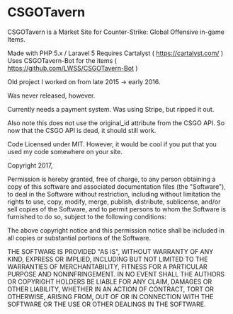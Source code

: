 # CSGOTavern
CSGOTavern is a Market Site for Counter-Strike: Global Offensive in-game Items.


Made with PHP 5.x / Laravel 5 
Requires Cartalyst ( https://cartalyst.com/ )
Uses CSGOTavern-Bot for the items ( https://github.com/LWSS/CSGOTavern-Bot ) 

Old project I worked on from late 2015 -> early 2016.

Was never released, however.

Currently needs a payment system. Was using Stripe, but ripped it out. 

Also note this does not use the original_id attribute from the CSGO API. So now that the CSGO API is dead, it should still work. 


Code Licensed under MIT. However, it would be cool if you put that you used my code somewhere on your site. 



Copyright 2017, 

Permission is hereby granted, free of charge, to any person obtaining a copy of this software and associated documentation files (the "Software"), to deal in the Software without restriction, including without limitation the rights to use, copy, modify, merge, publish, distribute, sublicense, and/or sell copies of the Software, and to permit persons to whom the Software is furnished to do so, subject to the following conditions:

The above copyright notice and this permission notice shall be included in all copies or substantial portions of the Software.

THE SOFTWARE IS PROVIDED "AS IS", WITHOUT WARRANTY OF ANY KIND, EXPRESS OR IMPLIED, INCLUDING BUT NOT LIMITED TO THE WARRANTIES OF MERCHANTABILITY, FITNESS FOR A PARTICULAR PURPOSE AND NONINFRINGEMENT. IN NO EVENT SHALL THE AUTHORS OR COPYRIGHT HOLDERS BE LIABLE FOR ANY CLAIM, DAMAGES OR OTHER LIABILITY, WHETHER IN AN ACTION OF CONTRACT, TORT OR OTHERWISE, ARISING FROM, OUT OF OR IN CONNECTION WITH THE SOFTWARE OR THE USE OR OTHER DEALINGS IN THE SOFTWARE.
